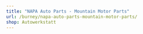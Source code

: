 ```yaml
---
title: "NAPA Auto Parts - Mountain Motor Parts"
url: /burney/napa-auto-parts-mountain-motor-parts/
shop: Autowerkstatt
---
```

